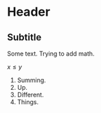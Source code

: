 # Header 

## Subtitle 

Some text. Trying to add math. 

$x \leq y$ 

1. Summing. 
2. Up. 
3. Different. 
4. Things. 